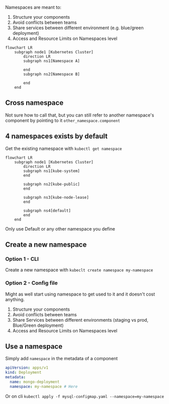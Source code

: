 
Namespaces are meant to:
1. Structure your components
2. Avoid conflicts between teams
3. Share services between different environment (e.g. blue/green deployment)
4. Access and Resource Limits on Namespaces level

```mermaid
flowchart LR
    subgraph node1 [Kubernetes Cluster]
        direction LR
        subgraph ns1[Namespace A]
            
        end
        subgraph ns2[Namespace B]
            
        end
    end
```

## Cross namespace
Not sure how to call that, but you can still refer to another namespace's component by pointing to it `other_namespace.component`

## 4 namespaces exists by default

Get the existing namespace with `kubectl get namespace`

```mermaid
flowchart LR
    subgraph node1 [Kubernetes Cluster]
        direction LR
        subgraph ns1[kube-system]
        end
        
        subgraph ns2[kube-public]
        end
        
        subgraph ns3[kube-node-lease]
        end
        
        subgraph ns4[default]
        end
    end
```

Only use Default or any other namespace you define


## Create a new namespace

### Option 1 - CLI
Create a new namespace with `kubeclt create namespace my-namespace`

### Option 2 - Config file


Might as well start using namespace to get used to it and it doesn't cost anything. 

1. Structure your components
2. Avoid conflicts between teams
3. Share Services between different environments (staging vs prod, Blue/Green deployment)
4. Access and Resource Limits on Namespaces level

## Use a namespace
Simply add `namespace` in the metadata of a component

```yaml
apiVersion: apps/v1
kind: Deployment
metadata:
  name: mongo-deployment
  namespace: my-namespace # Here
```

Or on cli
`kubectl apply -f mysql-configmap.yaml --namespace=my-namespace`

